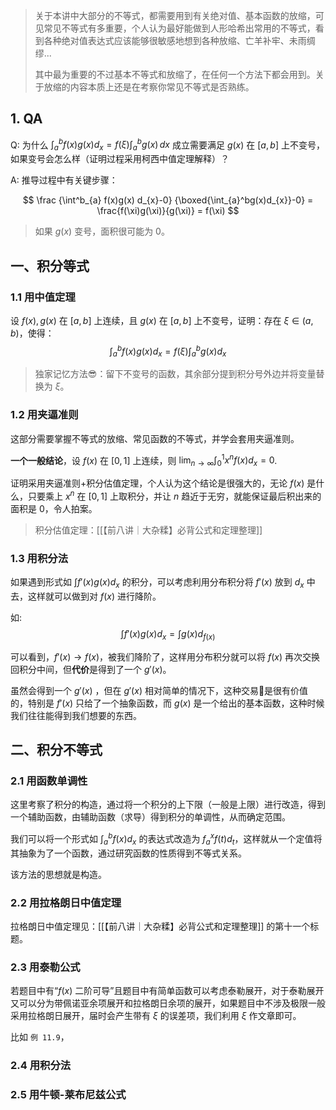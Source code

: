 > 关于本讲中大部分的不等式，都需要用到有关绝对值、基本函数的放缩，可见常见不等式有多重要，个人认为最好能做到人形哈希出常用的不等式，看到各种绝对值表达式应该能够很敏感地想到各种放缩、亡羊补牢、未雨绸缪...
> 
> 其中最为重要的不过基本不等式和放缩了，在任何一个方法下都会用到。关于放缩的内容本质上还是在考察你常见不等式是否熟练。

## 1. QA

Q: 为什么 $\int_{a}^b f(x)g(x)d_{x} = f(\xi) \int _{a}^b g(x) \, dx$ 成立需要满足 $g(x)$ 在 $[a,b]$ 上不变号，如果变号会怎么样（证明过程采用柯西中值定理解释）？

A: 推导过程中有关键步骤：

$$
\frac
{\int^b_{a} f(x)g(x) d_{x}-0}
{\boxed{\int_{a}^bg(x)d_{x}}-0} = \frac{f(\xi)g(\xi)}{g(\xi)} = f(\xi)
$$


> 如果 $g(x)$ 变号，面积很可能为 0。
## 一、积分等式

### 1.1 用中值定理

设 $f(x), g(x)$ 在 $[a, b]$ 上连续，且 $g(x)$ 在 $[a,b]$ 上不变号，证明：存在 $\xi\in(a,b)$，使得：
$$
\int^b_{a}f(x)g(x)d_{x} = f(\xi)\int^b_{a} g(x)d_{x}
$$
> 独家记忆方法😎：留下不变号的函数，其余部分提到积分号外边并将变量替换为 $\xi$。

### 1.2 用夹逼准则

这部分需要掌握不等式的放缩、常见函数的不等式，并学会套用夹逼准则。

**一个一般结论**，设 $f(x)$ 在 $[0,1]$ 上连续，则 $\lim_{ n \to \infty }\int_{0}^1x^nf(x)d_{x}=0$.

证明采用夹逼准则+积分估值定理，个人认为这个结论是很强大的，无论 $f(x)$ 是什么，只要乘上 $x^n$ 在 $[0,1]$ 上取积分，并让 $n$ 趋近于无穷，就能保证最后积出来的面积是 $0$，令人拍案。

> 积分估值定理：[[【前八讲｜大杂糅】必背公式和定理整理]]

### 1.3 用积分法

如果遇到形式如 $\int f'(x)g(x) d_{x}$ 的积分，可以考虑利用分布积分将 $f'(x)$ 放到 $d_{x}$ 中去，这样就可以做到对 $f(x)$ 进行降阶。

如:
$$
\int f'(x)g(x) d_{x}=\int g(x) d_{f(x)}
$$

可以看到，$f'(x)\to f(x)$，被我们降阶了，这样用分布积分就可以将 $f(x)$ 再次交换回积分中间，但**代价**是得到了一个 $g'(x)$。

虽然会得到一个 $g'(x)$ ，但在 $g'(x)$ 相对简单的情况下，这种交易🤝是很有价值的，特别是 $f'(x)$ 只给了一个抽象函数，而 $g(x)$ 是一个给出的基本函数，这种时候我们往往能得到我们想要的东西。
 
## 二、积分不等式

### 2.1 用函数单调性

这里考察了积分的构造，通过将一个积分的上下限（一般是上限）进行改造，得到一个辅助函数，由辅助函数（求导）得到积分的单调性，从而确定范围。

我们可以将一个形式如 $\int_{a}^b f(x)d_{x}$ 的表达式改造为 $f_{a}^x f(t)d_{t}$，这样就从一个定值将其抽象为了一个函数，通过研究函数的性质得到不等式关系。

该方法的思想就是构造。

### 2.2 用拉格朗日中值定理

拉格朗日中值定理见：[[【前八讲｜大杂糅】必背公式和定理整理]] 的第十一个标题。

### 2.3 用泰勒公式

若题目中有“$f(x)$ 二阶可导”且题目中有简单函数可以考虑泰勒展开，对于泰勒展开又可以分为带佩诺亚余项展开和拉格朗日余项的展开，如果题目中不涉及极限一般采用拉格朗日展开，届时会产生带有 $\xi$  的误差项，我们利用 $\xi$ 作文章即可。

比如 `例 11.9`，
### 2.4 用积分法

### 2.5 用牛顿-莱布尼兹公式